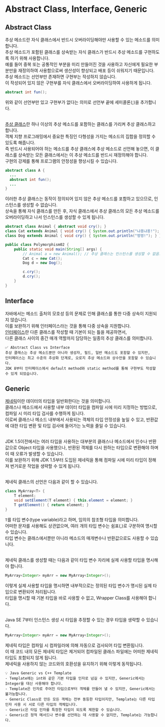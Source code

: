 # Abstract Class, Interface, Generic

## Abstract Class

추상 메소드란 자식 클래스에서 반드시 오버라이딩해야만 사용할 수 있는 메소드를 의미합니다. <br>
추상 메소드가 포함된 클래스를 상속받는 자식 클래스가 반드시 추상 메소드를 구현하도록 하기 위해 사용합니다. <br>
예를 들어 중복 또는 공통적인 부분을 미리 만들어진 것을 사용하고 자신에게 필요한 부분만을 재정의하여 사용함으로써 생산성이 향상되고 배포 등이 쉬워지기 때문입니다. <br>
추상 메소드는 선언부만 존재하면 구현부는 작성하지 않습니다. <br>
이 작성되어 있지 않은 구현부를 자식 클래스에서 오버라이딩하여 사용하게 됩니다. <br>

```java
abstract int fun();
```

위와 같이 선언부만 있고 구현부가 없다는 의미로 선언부 끝에 세미콜론(;)을 추가합니다.<br><br>

[추상 클래스](http://www.tcpschool.com/java/java_polymorphism_abstract)란 하나 이상의 추상 메소드를 포함하는 클래스를 가리켜 추상 클래스하고 합니다. <br>
객체 지향 프로그래밍에서 중요한 특징인 다형성을 가지는 메소드의 집합을 정의할 수 있도록 해줍니다. <br>
즉 반드시 사용되어야 하는 메소드를 추상 클래스에 추상 메소드로 선언해 놓으면, 이 클래스를 상속받는 모든 클래스에서는 이 추상 메소드를 반드시 재정의해야 합니다. <br>
구현의 강제를 통해 프로그램의 안정성을 향상시킬 수 있습니다. <br>

```java
abstract class A {
  ...
  abstract int fun();
  ...
}
```

이러한 추상 클래스는 동작이 정의되어 있지 않은 추상 메소드를 포함하고 있으므로, 인스턴스를 생성할 수 없습니다. <br>
상속을 통해 자식 클래스를 만든 후, 자식 클래스에서 추상 클래스의 모든 추상 메소드를 오버라이딩하고 나서 인스턴스를 생성할 수 있게 됩니다. <br>

```java
abstract class Animal { abstract void cry(); }
class Cat extends Animal { void cry() { System.out.println("냐옹냐옹!"); } }
class Dog extends Animal { void cry() { System.out.println("멍멍!"); } }

public class Polymorphism02 {
    public static void main(String[] args) {
        // Animal a = new Animal(); // 추상 클래스는 인스턴스를 생성할 수 없음.
        Cat c = new Cat();
        Dog d = new Dog();

        c.cry();
        d.cry();
    }
}
```

## Interface

자바에서는 메소드 출처의 모호성 등의 문제로 인해 클래스를 통한 다중 상속이 지원되지 않습니다. <br>
이를 보완하기 위해 인터페이스라는 것을 통해 다중 상속을 지원합니다. <br>
[인터페이스](http://www.tcpschool.com/java/java_polymorphism_interface)란 다른 클래스를 작성할 때 기본이 되는 틀을 제공하면서, <br>
다른 클래스 사이의 중간 매개 역할까지 담당하는 일종의 추상 클래스를 의미합니다. <br>

```
✅ Abstract Class vs Interface
추상 클래스는 추상 메소드뿐만 아니라 생성자, 필드, 일반 메소드도 포함할 수 있지만,
인터페이스는 최고 수준의 추상화 단계로, 오로지 추상 메소드와 상수만을 포함할 수 있습니다.
JDK 8부터 인터페이스에서 default method와 static method를 통해 구현부도 작성할 수 있게 되었습니다.
```

## Generic

[제네릭](http://www.tcpschool.com/java/java_generic_concept)이란 데이터의 타입을 일반화한다는 것을 의미합니다. <br>
클래스나 메소드에서 사용할 내부 데이터 타입을 컴파일 시에 미리 지정하는 방법으로, 컴파일 시 미리 타입 검사를 수행하게 됩니다. <br>
이로써 클래스나 메소드 내부에서 사용되는 객체의 타입 안정성을 높일 수 있고, 반환값에 대한 타입 변환 및 타입 검사에 들어가는 노력을 줄일 수 있습니다. <br><br>

JDK 1.5이전에서는 여러 타입을 사용하는 대부분의 클래스나 메소드에서 인수나 반환값으로 Object 타입을 사용했으나, 반환된 객체를 다시 원하는 타입으로 변환해야 하며 이 때 오류가 발생할 수 있습니다. <br>
이를 보완하기 위해 JDK 1.5부터 도입된 제네릭을 통해 컴파일 시에 미리 타입이 정해져 번거로운 작업을 생략할 수 있게 됩니다. <br><br>

제네릭 클래스의 선언은 다음과 같이 할 수 있습니다. <br>

```java
class MyArray<T> {
    T element;
    void setElement(T element) { this.element = element; }
    T getElement() { return element; }
}
```

`T`를 타입 변수(type variable)라고 하며, 임의의 참조형 타입을 의미합니다.<br>
어떠한 문자를 사용해도 상관없으며, 여러 개의 타입 변수는 쉼표(,)로 구분하여 명시할 수 있습니다.<br>
타입 변수는 클래스에서뿐만 아니라 메소드의 매개변수나 반환값으로도 사용할 수 있습니다. <br><br>

제네릭 클래스를 생성할 때는 다음과 같이 타입 변수 자리에 실제 사용할 타입을 명시해야 합니다. <br>

```java
MyArray<Integer> myArr = new MyArray<Integer>();
```

이렇게 실제 사용할 타입을 명시하면 내부적으로는 정의된 타입 변수가 명시된 실제 타입으로 변환되어 처리됩니다. <br>
타입을 명시할 때 기본 타입을 바로 사용할 수 없고, Wrapper Class를 사용해야 합니다. <br><br>

Java SE 7부터 인스턴스 생성 시 타입을 추정할 수 있는 경우 타입을 생략할 수 있습니다. <br>

```java
MyArray<Integer> myArr = new MyArray<Integer>();
```

제네릭 타입은 컴파일 시 컴파일러에 의해 자동으로 검사되어 타입 변환됩니다. <br>
이 때 코드 내의 모든 제네릭 타입은 제거되어 컴파일된 클래스 파일에는 어떠한 제네릭 타입도 포함되지 않게 됩니다. <br>
제네릭을 사용하지 않는 코드와의 호환성을 유지하기 위해 이렇게 동작됩니다. <br>

```
💡 Java Generic vs C++ Template
- Template에는 int와 같은 기본 타입을 인자로 넘길 수 있지만, Generic에서는 Integer을 대신 사용해야 합니다.
- Template은 인자로 주어진 타입으로부터 객체를 만들어 낼 수 있지만, Generic에서는 불가능합니다.
- Generic Class로 만든 모든 객체는 전부 동등한 타입이지만, Template는 다른 타입 인자 사용 시 서로 다른 타입의 객체입니다.
- Generic은 타입 인자를 특정한 타입이 되도록 제한할 수 있습니다.
- Generic은 정적 메서드나 변수를 선언하는 데 사용할 수 없지만, Template는 가능합니다.
```

